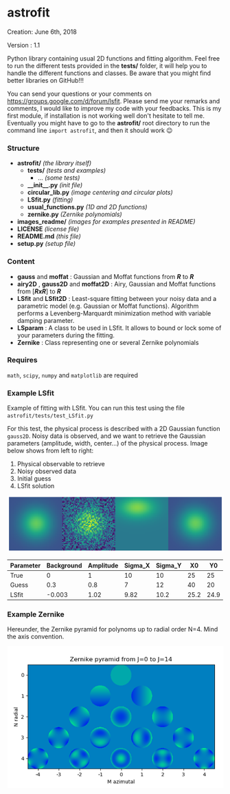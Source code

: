 # astrofit
Creation: June 6th, 2018

Version : 1.1

Python library containing usual 2D functions and fitting algorithm. Feel free to run the different tests provided in the **tests/** folder, it will help you to handle the different functions and classes. Be aware that you might find better libraries on GitHub!!!

You can send your questions or your comments on https://groups.google.com/d/forum/lsfit. Please send me your remarks and comments, I would like to improve my code with your feedbacks. This is my first module, if installation is not working well don't hesitate to tell me. Eventually you might have to go to the **astrofit/** root directory to run the command line `import astrofit`, and then it should work 😉

### Structure
* **astrofit/** _(the library itself)_
  * **tests/** _(tests and examples)_
    * ... _(some tests)_
  * **\_\_init\_\_.py** _(init file)_
  * **circular_lib.py**  _(image centering and circular plots)_
  * **LSfit.py** _(fitting)_
  * **usual_functions.py** _(1D and 2D functions)_
  * **zernike.py** _(Zernike polynomials)_
* **images_readme/** _(images for examples presented in README)_
* **LICENSE** _(license file)_
* **README.md** _(this file)_
* **setup.py** _(setup file)_

### Content
* **gauss** and **moffat** : Gaussian and Moffat functions from **_R_** to **_R_**
* **airy2D** , **gauss2D** and **moffat2D** : Airy, Gaussian and Moffat functions from [**_RxR_**] to **_R_**
* **LSfit** and **LSfit2D** : Least-square fitting between your noisy data and a parametric model (e.g. Gaussian or Moffat functions). Algorithm performs a Levenberg-Marquardt minimization method with variable damping parameter.
* **LSparam** : A class to be used in LSfit. It allows to bound or lock some of your parameters during the fitting. 
* **Zernike** : Class representing one or several Zernike polynomials

### Requires
`math`, `scipy`, `numpy` and `matplotlib` are required

### Example LSfit
Example of fitting with LSfit. You can run this test using the file `astrofit/tests/test_LSfit.py`

For this test, the physical process is described with a 2D Gaussian function `gauss2D`. Noisy data is observed, and we want to retrieve the Gaussian parameters (amplitude, width, center...) of the physical process. Image below shows from left to right:
1. Physical observable to retrieve
2. Noisy observed data
3. Initial guess
4. LSfit solution

![alt text](images_readme/image_exemple_LSfit2D_small.png)

Parameter | Background | Amplitude | Sigma_X | Sigma_Y | X0 | Y0 
 --- | --- | --- | --- |--- |--- |--- 
True | 0 | 1 | 10 | 10 | 25 | 25 
Guess | 0.3 | 0.8 | 7 | 12 | 40 | 20 
LSfit | -0.003 | 1.02 | 9.82 | 10.2 | 25.2 | 24.9 

### Example Zernike

Hereunder, the Zernike pyramid for polynoms up to radial order N=4. Mind the axis convention.

![alt text](images_readme/image_exemple_zernike.png)
